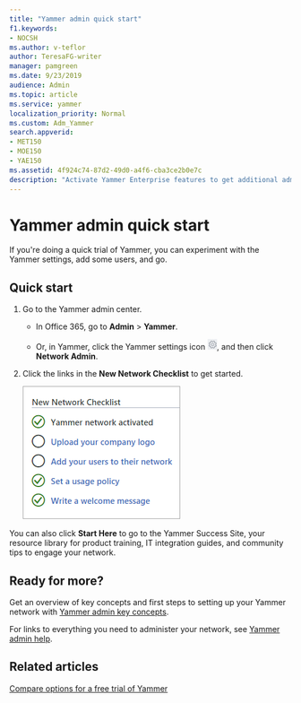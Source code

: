 ```yaml
---
title: "Yammer admin quick start"
f1.keywords:
- NOCSH
ms.author: v-teflor
author: TeresaFG-writer
manager: pamgreen
ms.date: 9/23/2019
audience: Admin
ms.topic: article
ms.service: yammer
localization_priority: Normal
ms.custom: Adm_Yammer
search.appverid:
- MET150
- MOE150
- YAE150
ms.assetid: 4f924c74-87d2-49d0-a4f6-cba3ce2b0e7c
description: "Activate Yammer Enterprise features to get additional administration, apps, integration, services and support features, and an integrated experience with Office 365."
---
```


# Yammer admin quick start

If you're doing a quick trial of Yammer, you can experiment with the Yammer settings, add some users, and go. 
  
## Quick start

1. Go to the Yammer admin center.
    
      - In Office 365, go to **Admin** \> **Yammer**.
    
      - Or, in Yammer, click the Yammer settings icon ![Yammer settings icon](../media/9704ce70-56ce-43f7-96c6-f253b0413d40.png), and then click **Network Admin**.
    
2. Click the links in the **New Network Checklist** to get started. 
    
    ![Checklist with basic tasks for setting up a Yammer network](../media/ff561537-c263-4dcb-91bc-feba6a7691eb.png)
  
You can also click **Start Here** to go to the Yammer Success Site, your resource library for product training, IT integration guides, and community tips to engage your network. 
  
## Ready for more?

Get an overview of key concepts and first steps to setting up your Yammer network with [Yammer admin key concepts](admin-key-concepts.md). 
  
For links to everything you need to administer your network, see [Yammer admin help](../yammer-landing-page.md).
  
## Related articles

[Compare options for a free trial of Yammer](compare-options-for-a-free-trial.md)


